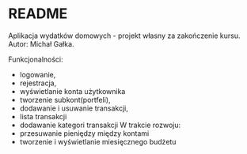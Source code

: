 # README #

Aplikacja wydatków domowych - projekt własny za zakończenie kursu.
Autor: Michał Gałka.

Funkcjonalności:
- logowanie,
- rejestracja,
- wyświetlanie konta użytkownika
- tworzenie subkont(portfeli),
- dodawanie i usuwanie transakcji,
- lista transakcji
- dodawanie kategori transakcji
W trakcie rozwoju:
- przesuwanie pieniędzy między kontami
- tworzenie i wyświetlanie miesięcznego budżetu

